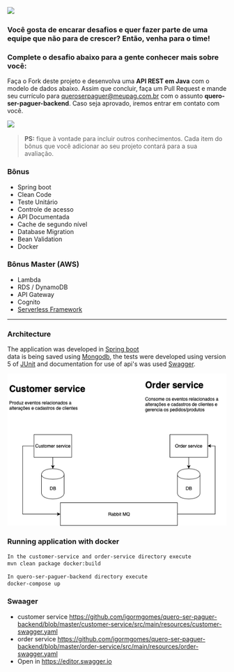 
![](logo_pag.png)

### Você gosta de encarar desafios e quer fazer parte de uma equipe que não para de crescer? Então, venha para o time!
### Complete o desafio abaixo para a gente conhecer mais sobre você:

Faça o Fork deste projeto e desenvolva uma **API REST em Java** com o modelo de dados abaixo. 
Assim que concluir, faça um Pull Request e mande seu currículo para <queroserpaguer@meupag.com.br> com o assunto **quero-ser-paguer-backend**. Caso seja aprovado, iremos entrar em contato com você.

![](modelo-dados.png)

> **PS:** fique à vontade para incluir outros conhecimentos. Cada item do bônus que você adicionar ao seu projeto contará para a sua avaliação.

### Bônus
- Spring boot
- Clean Code
- Teste Unitário
- Controle de acesso
- API Documentada
- Cache de segundo nível
- Database Migration
- Bean Validation
- Docker

### Bônus Master (AWS)
- Lambda
- RDS / DynamoDB
- API Gateway
- Cognito
- [Serverless Framework](https://serverless.com/)

------------------------------------------------------------------------------

### Architecture

The application was developed in  [Spring boot](https://projects.spring.io/spring-boot/)  
data is being saved using [Mongodb](https://www.mongodb.com), 
the tests were developed using version 5 of  [JUnit](http://junit.org/junit5/) 
and documentation for use of api's was used [Swagger](https://swagger.io/).

![](desenho.png)

### Running application with docker
```
In the customer-service and order-service directory execute
mvn clean package docker:build
```
```
In quero-ser-paguer-backend directory execute
docker-compose up
```
### Swaager
- customer service https://github.com/igormgomes/quero-ser-paguer-backend/blob/master/customer-service/src/main/resources/customer-swagger.yaml
- order service https://github.com/igormgomes/quero-ser-paguer-backend/blob/master/order-service/src/main/resources/order-swagger.yaml 
- Open in https://editor.swagger.io
